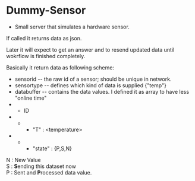 # Dummy-Sensor

* Small server that simulates a hardware sensor.

If called it returns data as json.

Later it will expect to get an answer and to resend updated data until wokrflow is finished completely.

Basically it return data as following scheme: 

  * sensorid -- the raw id of a sensor; should be unique in network.
  * sensortype -- defines which kind of data is supplied {"temp"}
  * databuffer -- contains the data values. I defined it as array to have less "online time"
  *  * ID 
  *  * * "T" : &lt;temperature&gt;
  *  * * "state" : {P,S,N}

  N : New Value <br>
  S : **S**ending this dataset now <br>
  P : Sent and **P**rocessed data value. <br>


